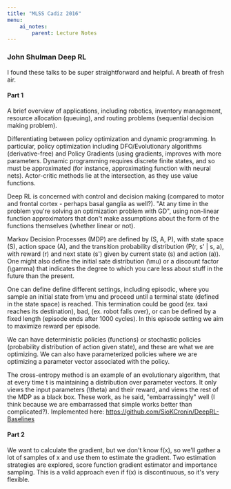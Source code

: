 ```yaml
---
title: "MLSS Cadiz 2016"
menu:
    ai_notes:
        parent: Lecture Notes
---
```


### John Shulman Deep RL

I found these talks to be super straightforward and helpful. A breath of
fresh air. 

#### Part 1

A brief overview of applications, including robotics, inventory
management, resource allocation (queuing), and routing problems
(sequential decision making problem). 

Differentiating between policy optimization and dynamic programming. In
particular, policy optimization including DFO/Evolutionary algorithms
(derivative-free) and Policy Gradients (using gradients, improves with
more parameters. Dynamic programming requires discrete finite states,
and so must be approximated (for instance, approximating function with
neural nets). Actor-critic methods lie at the intersection, as they use
value functions. 

Deep RL is concerned with control and decision making (compared to motor
and frontal cortex - perhaps basal ganglia as well?). "At any time in
the problem you're solving an optimization problem with GD", using
non-linear function approximators that don't make assumptions about the
form of the functions themselves (whether linear or not). 

Markov Decision Processes (MDP) are defined by (S, A, P), with state
space (S), action space (A), and the transition probability distribution
(P(r, s' | s, a), with reward (r) and next state (s') given by current
state (s) and action (a)). One might also define the initial sate
distribution (\mu) or a discount factor (\gamma) that indicates the
degree to which you care less about stuff in the future than the
present. 

One can define define different settings, including episodic, where you
sample an initial state from \mu and proceed until a terminal state
(defined in the state space) is reached. This termination could be good
(ex. taxi reaches its destination), bad, (ex. robot falls over), or can
be defined by a fixed length (episode ends after 1000 cycles). In this
episode setting we aim to maximize reward per episode. 

We can have deterministic policies (functions) or stochastic policies
(probability distribution of action given state), and these are what we
are optimizing. We can also have parameterized policies where we are
optimizing a parameter vector associated with the policy. 

The cross-entropy method is an example of an evolutionary algorithm,
that at every time t is maintaining a distribution over parameter
vectors. It only views the input parameters (\theta) and their reward,
and views the rest of the MDP as a black box. These work, as he said,
"embarrassingly" well (I think because we are embarrassed that simple
works better than complicated?). Implemented here:
https://github.com/SioKCronin/DeepRL-Baselines

#### Part 2

We want to calculate the gradient, but we don't know f(x), so we'll
gather a lot of samples of x and use them to estimate the gradient. Two
estimation strategies are explored, score function gradient estimator
and importance sampling. This is a valid approach even if f(x) is
discontinuous, so it's very flexible. 


